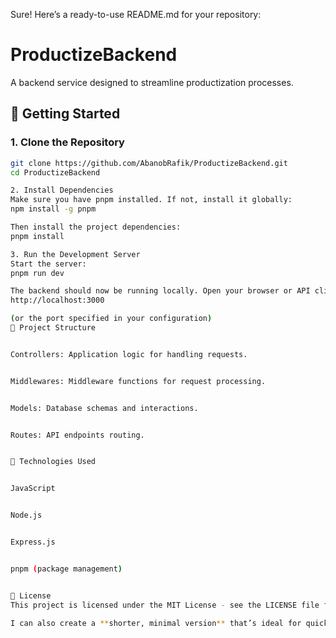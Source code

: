 Sure! Here’s a ready-to-use README.md for your repository:
# ProductizeBackend

A backend service designed to streamline productization processes.

## 🚀 Getting Started

### 1. Clone the Repository

```bash
git clone https://github.com/AbanobRafik/ProductizeBackend.git
cd ProductizeBackend

2. Install Dependencies
Make sure you have pnpm installed. If not, install it globally:
npm install -g pnpm

Then install the project dependencies:
pnpm install

3. Run the Development Server
Start the server:
pnpm run dev

The backend should now be running locally. Open your browser or API client and navigate to:
http://localhost:3000

(or the port specified in your configuration)
📁 Project Structure


Controllers: Application logic for handling requests.


Middlewares: Middleware functions for request processing.


Models: Database schemas and interactions.


Routes: API endpoints routing.


🔧 Technologies Used


JavaScript


Node.js


Express.js


pnpm (package management)


📄 License
This project is licensed under the MIT License - see the LICENSE file for details.

I can also create a **shorter, minimal version** that’s ideal for quick reference if you want. Do you want me to do that?
